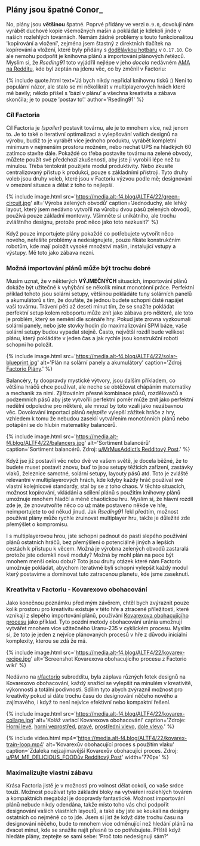 ## Plány jsou špatné <author>Conor_</author>

No, plány jsou **většinou** špatné. Poprvé přidány ve verzi `0.9.0`, dovolují nám vyrábět duchové kopie všemožných mašin a pokládat je kdekoli jinde v našich rozlehlých továrnách. Nemám žádné problémy s touto funkcionalitou 'kopírování a vložení', zejména jsem štastný z direktních tlačítek na kopírování a vložení, které byly přidány s [dodělávkou hotbaru](https://www.factorio.com/blog/post/fff-278) v `0.17.10`. Co ale nemohu podpořit je knihovna plánů a importování plánových řetězců. Myslím si, že *Rseding91* toto vyjádřil nejlépe v jeho *docela* nedávném [AMA na Redditu](https://www.reddit.com/r/factorio/comments/in5d3i/developer_technicaloriented_ama/g45d2t3/?context=1), kde byl zeptán na jdenu věc, co by změnil v Factoriu:

{% include quote.html text='Já bych nikdy nepřidal knihovnu tisků :) Není to populární názor, ale stalo se mi několikrát v multiplayerových hrách které mě bavily; někdo přišel s ’bází v plánu’ a všechna kreativita a zábava skončila; je to pouze ’postav to’.' author='Rseding91' %}

### Cíl Factoria

Cíl Factoria je *(spoiler)* postavit továrnu, ale je to mnohem více, než jenom to. Je to také o iterativní optimalizaci a vylepšování vašich designů na výrobu, budiž to je vyrábět více jednoho produktu, vyrábět kompletní minimum v nejmenším prostoru možném, nebo nechat UPS na hladkých 60 zatímco stavíte dále. Pokaždé co třeba postavíte továrnu na zelené obvody, můžete použít své předchozí zkušenosti, aby jste ji vyrobili lépe než tu minulou. Třeba tentokrát použijete modul produktivity. Nebo zkusíte centralizovaný přístup k produkci, pouze s základními přístroji. Tyto druhy voleb jsou druhy voleb, které jsou v Factoriu výzvou podle mě; designování v omezení situace a dělat z toho to nejlepší.

{% include image.html src='https://media.alt-f4.blog/ALTF4/22/green-circuit.jpg' alt='Výroba zelených obvodů' caption='Jednoduchý, ale lehký layout, který jsem nedávno vytvořil na vůrobu dvou pásů zelených obvodů, používá pouze základní montovny. Všimněte si unikátního, ale trochu zvláštního designu, protože proč něco jako toto nezkusit?' %}

Když pouze importujete plány pokaždé co potřebujete vytvořit něco nového, neřešíte problémy a nedesignujete, pouze říkáte konstrukčním robotům, kde mají položit vysoké množství mašin, instalující vstupy a výstupy. Mě toto jako zábava nezní.

### Možná importování plánů může být trochu dobré

Musím uznat, že v některých **VÝJMEČNÝCH** situacích, importování plánů dokáže být užitečné k vyhýbání se několik minut monotónní práce. Perfektní příklad tohoto jsou solární setupy, většinou pokládáte tuny solárních panelů a akumulátorů s tím, že doufáte, že jednou budete schopni čistě napájet vaši továrnu. Trávení pěti až deseti minut tím, že se snažíte pokládat perfektní setup kolem roboportu může znít jako zábava pro některé, ale toto je problém, který se nemění dle scénáře hry. Pokud jste zrovna vyzkoumali solární panely, nebo jste stovky hodin do maximalizování SPM báze, vaše solární setupy budou vypadat stejně. Často, největší rozdíl bude velikost plánu, který pokládáte v jeden čas a jak rychle jsou konstrukční roboti schopni ho položit.

{% include image.html src='https://media.alt-f4.blog/ALTF4/22/solar-blueprint.jpg' alt='Plán na solární panely a akumulátory' caption='Zdroj: <a href="https://factorioprints.com/view/-KYeNAYQVgk2DcbuORde">Factorio Plány</a>.' %}

Balancéry, ty doopravdy mystické výtvory, jsou dalším příkladem, co většina hráčů chce používat, ale neche se obtěžovat chápáním matematiky a mechanik za nimi. Zjištováním přesné kombinace pásů, rozdělovačů a podzemních pásů aby jste vytvořili perfektní poměr může znít jako perfektní nedělní odpoledne pro některé, ale mnozí by toto vzali jako nezábavnou věc. Dovolování importaci plánů *nejspíše* vylepší zážitek hráče z hry, vzhledem k tomu že nebudou zaseklí vytvářením monotónních plánů nebo potápění se do hlubin matematiky balancérů.

{% include image.html src='https://media.alt-f4.blog/ALTF4/22/balancers.jpg' alt='Sortiment balancérů' caption='Sortiment balancérů. Zdroj: <a href="https://www.reddit.com/r/factorio/comments/bf600q/my_take_on_balancers_designed_to_help_understand/">u/MrMusAddict’s Redditový Post</a>.' %}

Když jse již postavili věc nebo dvě ve vašem světě, je docela běžné, že to budete muset postavit znovu, buď to jsou setupy těžících zařízení, zastávky vlaků, železnice samotné, solární setupy, layouty pásů atd. Toto je zvláště relevantní v multiplayerových hrách, kde kdyby každý hráč používal své vlastní kolejnicové standardy, stal by se z toho chaos. V těchto situacích, možnost kopírování, vkládání a sdílení plánů s použitím knihovny plánů umožnuje mnohem hladčí a méně chaotickou hru. Myslím si, že hlavní rozdíl zde je, že znovutvoříte něco co už máte postaveno někde ve hře, neimportujete to od někud jinud. Jak *Rseding91* řekl předtím, možnost používat plány může rychle zruinovat multiplayer hru, takže je důležité zde přemýšlet o kompromisu.

I s multiplayerovou hrou, jste schopni padnout do pasti slepého používání plánů ostatních hráčů, bez přemýšlení o potenciálně jiných a lepších cestách k přístupu k věcem. Možná je výrobna zelených obvodů zastaralá protože jste odemkli nové moduly? Možná by mohl plán na pece být mnohem menší celou dobu? Toto jsou druhy otázek které nám Factorio umožnuje pokládat, abychom iterativně byli schopni vylepšit každý modul který postavíme a dominovat tuto zatracenou planetu, kde jsme zaseknuti.

### Kreativita v Factoriu - Kovarexovo obohacování

Jako konečnou poznámku před mým závěrem, chtěl bych zvýraznit pouze kolik prostoru pro kreativitu existuje v této hře a ztracené příležitosti, které vznikají z slepého importování plánů, používání [Kovarexova obohacujícího procesu](https://wiki.factorio.com/Kovarex_enrichment_process) jako příklad. Tyto pozdní metody obohacování uránia umožnují vytvářet mnohem více užitečného Uranu-235 v cyklickém procesu. Myslím si, že toto je jeden z nejvíce plánovaných procesů v hře z důvodu iniciální komplexity, kterou se zdá že má.

{% include image.html src='https://media.alt-f4.blog/ALTF4/22/kovarex-recipe.jpg' alt='Screenshot Kovarexova obohacujícího procesu z Factorio wiki' %}

Nedávno na [r/factorio](https://www.reddit.com/r/factorio/) subredditu, byla záplava různých fotek designů na Kovarexovo obohacování, každý snažící se vylepšit na minulém v kreativitě, výkonnosti a totální podivnosti. Sdílím tyto abych zvýraznil možnost pro kreativity pokud si dáte trochu času do designování něčeho nového a zajímavého, i když to není nejvíce efektivní nebo kompaktní řešení.

{% include image.html src='https://media.alt-f4.blog/ALTF4/22/kovarex-collage.jpg' alt='Koláž variací Kovarexova obohacování' caption='Zdroje: <a href="https://www.reddit.com/r/factorio/comments/it53gn/so_i_built_a_kovarex_enrichment_process_setup/">Horní levé</a>, <a href="https://www.reddit.com/r/factorio/comments/ju509t/my_noobish_try_at_kovarex_enrichment/">horní veprostřed</a>, <a href="https://www.reddit.com/r/factorio/comments/jkmkyc/my_overkill_beaconed_buffered_uranium_processing/">pravé</a>, <a href="https://www.reddit.com/r/factorio/comments/hrumlj/beaconed_kovarex_processing_with_no_circuits/">prostřední vlevo</a>, <a href="https://www.reddit.com/r/factorio/comments/hgb8zn/the_1_million_monkeys_method_of_kovarex_enrichment/">dole vlevo</a>.' %}

{% include video.html mp4='https://media.alt-f4.blog/ALTF4/22/kovarex-train-loop.mp4' alt='Kovarexův obohacující proces s použitím vlaku' caption='Zdaleka nejzajímavější Kovarexův obohacující proces. Zdroj: <a href="https://www.reddit.com/r/factorio/comments/jj4nsl/my_take_on_kovarex_circle_nuketrain_violently/">u/PM_ME_DELICIOUS_FOODův Redditový Post</a>' width='770px' %}

### Maximalizujte vlastní zábavu

Krása Factoria jistě je v možnosti pro volnost dělat cokoli, co vaše srdce touží. Možnost používat tyto základní bloky na vytváření rozlehlých továren a kompaktních megabází je doopravdy fantastické. Možnost importování plánů nebude nikdy odendána, takže místo toho vás chci podpořit designování vašich vlastních layoutů, a také aby jste se koukali na designy ostatních co nejméně co to jde. Jsem si jist že když dáte trochu času na designování něčeho, bude to mnohem více odměnující než hledání plánů na dvacet minut, kde se snažíte najít přesně to co potřebujete. Příště když hledáte plány, zeptejte se sami sebe: 'Proč toto nedesignuji sám?'